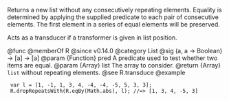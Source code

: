 Returns a new list without any consecutively repeating elements. Equality is
determined by applying the supplied predicate to each pair of consecutive elements. The
first element in a series of equal elements will be preserved.

Acts as a transducer if a transformer is given in list position.

@func
@memberOf R
@since v0.14.0
@category List
@sig (a, a -> Boolean) -> [a] -> [a]
@param {Function} pred A predicate used to test whether two items are equal.
@param {Array} list The array to consider.
@return {Array} `list` without repeating elements.
@see R.transduce
@example

     var l = [1, -1, 1, 3, 4, -4, -4, -5, 5, 3, 3];
     R.dropRepeatsWith(R.eqBy(Math.abs), l); //=> [1, 3, 4, -5, 3]
